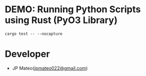 # DEMO: Running Python Scripts using Rust (PyO3 Library)

```
cargo test -- --nocapture
```


# Developer
- JP Mateo(jpmateo022@gmail.com)
